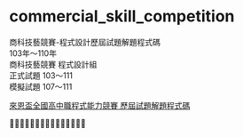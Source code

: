 # commercial_skill_competition
商科技藝競賽-程式設計歷屆試題解題程式碼  
103年～110年  
商科技藝競賽 程式設計組  
正式試題 103～111  
模擬試題 107～111  

[來恩盃全國高中職程式能力競賽 歷屆試題解題程式碼](https://github.com/yotrew/lion_competition)


🦕🦕🦕🦕🦕🦕🦕🦕🦕🦕🦕🦕🦕🦕🦕
